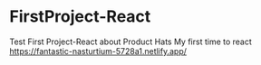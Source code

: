 # FirstProject-React
Test First Project-React about Product Hats My first time to react 
<br/>
https://fantastic-nasturtium-5728a1.netlify.app/
